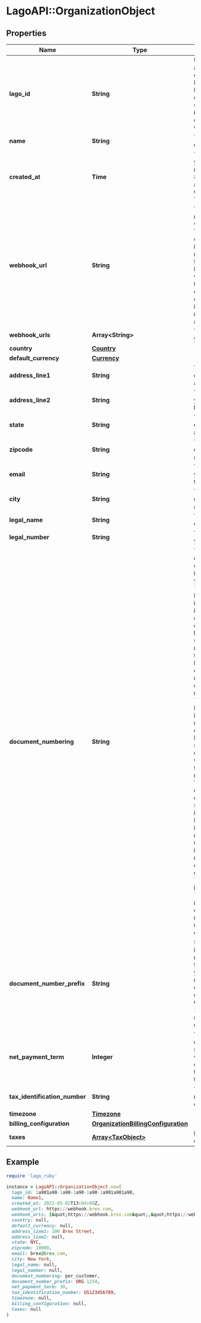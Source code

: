 # LagoAPI::OrganizationObject

## Properties

| Name | Type | Description | Notes |
| ---- | ---- | ----------- | ----- |
| **lago_id** | **String** | Unique identifier assigned to the organization within the Lago application. This ID is exclusively created by Lago and serves as a unique identifier for the organization&#39;s record within the Lago system |  |
| **name** | **String** | The name of your organization. |  |
| **created_at** | **Time** | The date of creation of your organization, represented in ISO 8601 datetime format and expressed in Coordinated Universal Time (UTC). |  |
| **webhook_url** | **String** | The URL of your newest updated webhook endpoint. This URL allows your organization to receive important messages, notifications, or data from the Lago system. By configuring your webhook endpoint to this URL, you can ensure that your organization stays informed and receives relevant information in a timely manner. | [optional] |
| **webhook_urls** | **Array&lt;String&gt;** | The array containing your webhooks URLs. | [optional] |
| **country** | [**Country**](Country.md) |  | [optional] |
| **default_currency** | [**Currency**](Currency.md) |  | [optional] |
| **address_line1** | **String** | The first line of your organization’s billing address. | [optional] |
| **address_line2** | **String** | The second line of your organization’s billing address. | [optional] |
| **state** | **String** | The state of your organization’s billing address. | [optional] |
| **zipcode** | **String** | The zipcode of your organization’s billing address. | [optional] |
| **email** | **String** | The email address of your organization used to bill your customers. | [optional] |
| **city** | **String** | The city of your organization’s billing address. | [optional] |
| **legal_name** | **String** | The legal name of your organization. | [optional] |
| **legal_number** | **String** | The legal number of your organization. | [optional] |
| **document_numbering** | **String** | This parameter configures the method of incrementing invoice numbers for your customers.  - &#x60;per_customer&#x60;: Invoice numbers are incremented individually for each customer. This means every customer will have their own unique sequence of invoice numbers, separate from other customers. It ensures that each customer&#39;s invoice numbers follow a distinct and isolated numbering pattern. - &#x60;per_organization&#x60;: Invoice number incrementation is made across your entire organization. Rather than individual sequences for each customer, all invoices within the organization follow a single, unified numbering system. This creates a continuous and organization-wide sequence for all invoice numbers. Invoices are incremented per month (dynamic value used is YYYYMM), and invoice numbers are reset at the end of each month.  The default value for &#x60;document_numbering&#x60; is set to &#x60;per_customer&#x60;, meaning that, unless changed, invoice numbers will increment uniquely for each customer. |  |
| **document_number_prefix** | **String** | Sets the prefix for invoices and credit notes. Default is the first three letters of your organization name plus the last four digits of your organization ID. Customizable within 1-10 characters, and automatically capitalized by Lago. |  |
| **net_payment_term** | **Integer** | The net payment term, expressed in days, specifies the duration within which a customer is expected to remit payment after the invoice is finalized. | [optional] |
| **tax_identification_number** | **String** | The tax identification number of your organization. | [optional] |
| **timezone** | [**Timezone**](Timezone.md) |  | [optional] |
| **billing_configuration** | [**OrganizationBillingConfiguration**](OrganizationBillingConfiguration.md) |  |  |
| **taxes** | [**Array&lt;TaxObject&gt;**](TaxObject.md) | List of default organization taxes | [optional] |

## Example

```ruby
require 'lago_ruby'

instance = LagoAPI::OrganizationObject.new(
  lago_id: 1a901a90-1a90-1a90-1a90-1a901a901a90,
  name: Name1,
  created_at: 2022-05-02T13:04:09Z,
  webhook_url: https://webhook.brex.com,
  webhook_urls: [&quot;https://webhook.brex.com&quot;,&quot;https://webhook2.brex.com&quot;],
  country: null,
  default_currency: null,
  address_line1: 100 Brex Street,
  address_line2: null,
  state: NYC,
  zipcode: 10000,
  email: brex@brex.com,
  city: New York,
  legal_name: null,
  legal_number: null,
  document_numbering: per_customer,
  document_number_prefix: ORG-1234,
  net_payment_term: 30,
  tax_identification_number: US123456789,
  timezone: null,
  billing_configuration: null,
  taxes: null
)
```

